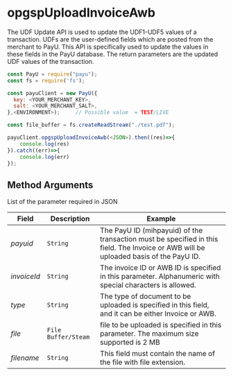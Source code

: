 opgspUploadInvoiceAwb
========================

The UDF Update API is used to update the UDF1-UDF5 values of a transaction. UDFs are the user-defined fields which are posted from the merchant to PayU. This API is specifically used to update the values in these fields in the PayU database. The return parameters are the updated UDF values of the transaction. 

```javascript
const PayU = require("payu");
const fs = require('fs');

const payuClient = new PayU({
  key: <YOUR_MERCHANT_KEY>,
  salt: <YOUR_MERCHANT_SALT>,
},<ENVIRONMENT>);     // Possible value  = TEST/LIVE

const file_buffer = fs.createReadStream("./test.pdf");

payuClient.opgspUploadInvoiceAwb(<JSON>).then((res)=>{
    console.log(res)
}).catch((err)=>{
    console.log(err)
});
```

## Method Arguments

List of the parameter required in JSON

|Field|Description|Example|
------------ | ------------- | -------------
*payuid* | ```String``` | The PayU ID (mihpayuid) of the transaction must be specified in this field. The Invoice or AWB will be uploaded basis of the PayU ID.
*invoiceId* | ```String``` | The invoice ID or AWB ID is specified in this parameter. Alphanumeric with special characters is allowed.
*type* | ```String``` | The type of document to be uploaded is specified in this field, and it can be either Invoice or AWB.
*file* | ```File Buffer/Steam``` | file to be uploaded is specified in this parameter. The maximum size supported is 2 MB
*filename* | ```String``` | This field must contain the name of the file with file extension.
